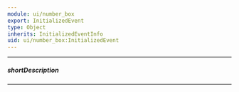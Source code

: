 ```yaml
---
module: ui/number_box
export: InitializedEvent
type: Object
inherits: InitializedEventInfo
uid: ui/number_box:InitializedEvent
---
```

---
##### shortDescription
<!-- Description goes here -->

---
<!-- Description goes here -->